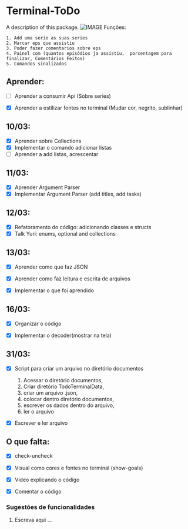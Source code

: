 # Terminal-ToDo

A description of this package.
![IMAGE](https://user-images.githubusercontent.com/62367544/78246026-dc7cdc00-74be-11ea-8ea8-4725f0741ca7.jpg)
Funções:

    1. Add uma serie as suas series
    2. Marcar eps que assistiu
    3. Poder fazer comentarios sobre eps
    4. Painel com (quantos episódios ja assistiu,  porcentagem para finalizar, Comentários Feitos)
    5. Comandos sinalizados


## Aprender:
- [ ] Aprender a consumir Api (Sobre series)
- [x] Aprender a estilizar fontes no terminal (Mudar cor, negrito, sublinhar)


## 10/03:
- [x] Aprender sobre Collections
- [x] Implementar o comando adicionar listas 
- [ ] Aprender a  add listas, acrescentar

## 11/03:
- [x] Aprender Argument Parser 
- [x] Implementar Argument Parser (add titles, add tasks)

## 12/03:
- [x] Refatoramento do código: adicionando classes e structs
- [x] Talk Yuri: enums, optional and collections

## 13/03:
- [x] Aprender como que faz JSON
- [x] Aprender como faz leitura e escrita de arquivos
- [x] Implementar o que foi aprendido 


## 16/03: 
- [x] Organizar o código
- [x] Implementar o decoder(mostrar na tela)


## 31/03:
- [x] Script para criar um arquivo no diretório documentos 
    1. Acessar o diretório documentos, 
    2. Criar diretório TodoTerminalData,
    3. criar um arquivo .json,
    4. colocar dentro diretorio documentos, 
    5. escrever os dados dentro do arquivo, 
    6. ler o arquivo 
- [x] Escrever e ler arquivo
    


## O que falta: 
- [x] check-uncheck
- [x] Visual como cores e fontes no terminal (show-goals)
- [x] Video explicando o código 
- [x] Comentar o código 


### Sugestões de funcionalidades
 1. Escreva aqui ...

